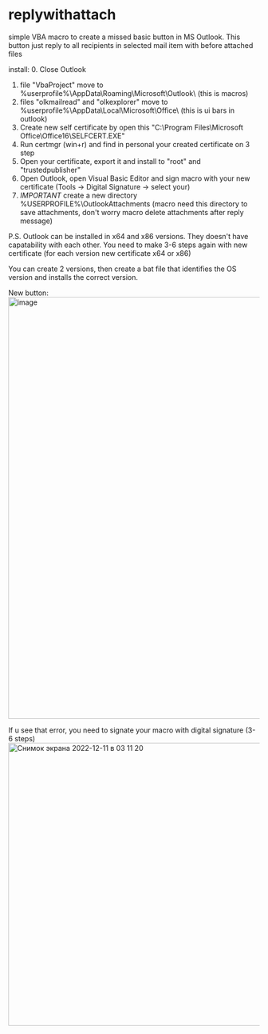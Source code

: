 # replywithattach
simple VBA macro to create a missed basic button in MS Outlook. This button just reply to all recipients in selected mail item with before attached files

install:
0. Close Outlook
1. file "VbaProject" move to %userprofile%\AppData\Roaming\Microsoft\Outlook\ (this is macros)
2. files "olkmailread" and "olkexplorer" move to %userprofile%\AppData\Local\Microsoft\Office\ (this is ui bars in outlook)
3. Create new self certificate by open this "C:\Program Files\Microsoft Office\Office16\SELFCERT.EXE"
4. Run certmgr (win+r) and find in personal your created certificate on 3 step
5. Open your certificate, export it and install to "root" and "trustedpublisher"
6. Open Outlook, open Visual Basic Editor and sign macro with your new certificate (Tools -> Digital Signature -> select your)
7. *IMPORTANT* create a new directory %USERPROFILE%\OutlookAttachments (macro need this directory to save attachments, don't worry macro delete attachments after reply message)

P.S.
Outlook can be installed in x64 and x86 versions. They doesn't have capatability with each other. You need to make 3-6 steps again with new certificate (for each version new certificate x64 or x86)

You can create 2 versions, then create a bat file that identifies the OS version and installs the correct version.


New button:
<img width="844" alt="image" src="https://user-images.githubusercontent.com/100531769/206876973-19a27600-94ff-4d9d-923d-7f5e56d36144.png">

If u see that error, you need to signate your macro with digital signature (3-6 steps)
<img width="566" alt="Снимок экрана 2022-12-11 в 03 11 20" src="https://user-images.githubusercontent.com/100531769/206877202-a85f9df1-3227-4260-a2c9-d082057331be.png">

